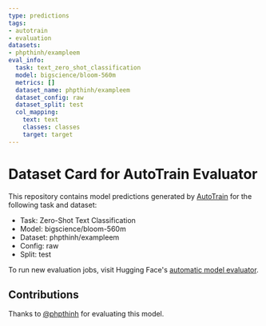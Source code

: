 ```yaml
---
type: predictions
tags:
- autotrain
- evaluation
datasets:
- phpthinh/exampleem
eval_info:
  task: text_zero_shot_classification
  model: bigscience/bloom-560m
  metrics: []
  dataset_name: phpthinh/exampleem
  dataset_config: raw
  dataset_split: test
  col_mapping:
    text: text
    classes: classes
    target: target
---
```

# Dataset Card for AutoTrain Evaluator

This repository contains model predictions generated by [AutoTrain](https://huggingface.co/autotrain) for the following task and dataset:

* Task: Zero-Shot Text Classification
* Model: bigscience/bloom-560m
* Dataset: phpthinh/exampleem
* Config: raw
* Split: test

To run new evaluation jobs, visit Hugging Face's [automatic model evaluator](https://huggingface.co/spaces/autoevaluate/model-evaluator).

## Contributions

Thanks to [@phpthinh](https://huggingface.co/phpthinh) for evaluating this model.